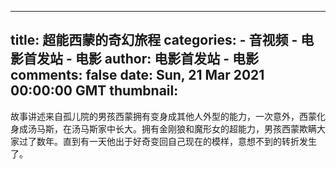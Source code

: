 
---
title: 超能西蒙的奇幻旅程
categories: 
    - 音视频
    - 电影首发站 - 电影
author: 电影首发站 - 电影
comments: false
date: Sun, 21 Mar 2021 00:00:00 GMT
thumbnail: 
---

<div>   
故事讲述来自孤儿院的男孩西蒙拥有变身成其他人外型的能力，一次意外，西蒙化身成汤马斯，在汤马斯家中长大。拥有金刚狼和魔形女的超能力，男孩西蒙欺瞒大家过了数年。直到有一天他出于好奇变回自己现在的模样，意想不到的转折发生了。  
</div>
            
